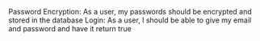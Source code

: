 Password Encryption: As a user, my passwords should be encrypted and stored in the database
Login: As a user, I should be able to give my email and password and have it return true
